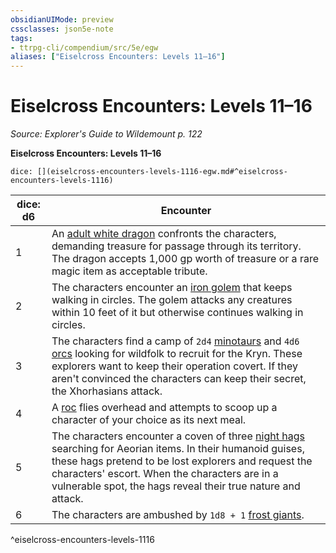 ```yaml
---
obsidianUIMode: preview
cssclasses: json5e-note
tags:
- ttrpg-cli/compendium/src/5e/egw
aliases: ["Eiselcross Encounters: Levels 11–16"]
---
```

# Eiselcross Encounters: Levels 11–16
*Source: Explorer's Guide to Wildemount p. 122* 

**Eiselcross Encounters: Levels 11–16**

`dice: [](eiselcross-encounters-levels-1116-egw.md#^eiselcross-encounters-levels-1116)`

| dice: d6 | Encounter |
|----------|-----------|
| 1 | An [adult white dragon](adult-white-dragon.md) confronts the characters, demanding treasure for passage through its territory. The dragon accepts 1,000 gp worth of treasure or a rare magic item as acceptable tribute. |
| 2 | The characters encounter an [iron golem](iron-golem.md) that keeps walking in circles. The golem attacks any creatures within 10 feet of it but otherwise continues walking in circles. |
| 3 | The characters find a camp of `2d4` [minotaurs](minotaur.md) and `4d6` [orcs](orc.md) looking for wildfolk to recruit for the Kryn. These explorers want to keep their operation covert. If they aren't convinced the characters can keep their secret, the Xhorhasians attack. |
| 4 | A [roc](roc.md) flies overhead and attempts to scoop up a character of your choice as its next meal. |
| 5 | The characters encounter a coven of three [night hags](night-hag.md) searching for Aeorian items. In their humanoid guises, these hags pretend to be lost explorers and request the characters' escort. When the characters are in a vulnerable spot, the hags reveal their true nature and attack. |
| 6 | The characters are ambushed by `1d8 + 1` [frost giants](frost-giant.md). |
^eiselcross-encounters-levels-1116